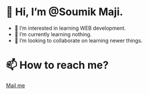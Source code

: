 # 👋 Hi, I’m @Soumik Maji.
- 👀 I’m interested in learning WEB development.
- 🌱 I’m currently learning nothing.
- 💞️ I’m looking to collaborate on learning newer things.
# 📫 How to reach me?  
[Mail me](mailto:soumikmaji2000@gmail.com)
